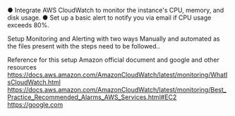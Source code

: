 ●   Integrate AWS CloudWatch to monitor the instance's CPU, memory, and disk usage.
●   Set up a basic alert to notify you via email if CPU usage exceeds 80%.

Setup Monitoring and Alerting with two ways Manually and automated as the files present with the steps need to be followed..

Reference for this setup Amazon official document and google and other resources
https://docs.aws.amazon.com/AmazonCloudWatch/latest/monitoring/WhatIsCloudWatch.html
https://docs.aws.amazon.com/AmazonCloudWatch/latest/monitoring/Best_Practice_Recommended_Alarms_AWS_Services.html#EC2
https://google.com
